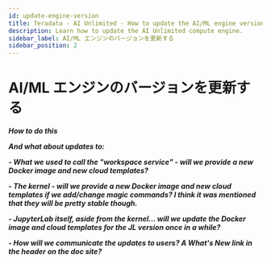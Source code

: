 ```yaml
---
id: update-engine-version
title: Teradata - AI Unlimited - How to update the AI/ML engine version
description: Learn how to update the AI Unlimited compute engine.
sidebar_label: AI/ML エンジンのバージョンを更新する
sidebar_position: 2
---
```


# AI/ML エンジンのバージョンを更新する

***How to do this***

***And what about updates to:***

***- What we used to call the "workspace service" - will we provide a new Docker image and new cloud templates?***

***- The kernel - will we provide a new Docker image and new cloud templates if we add/change magic commands? I think it was mentioned that they will be pretty stable though.***

***- JupyterLab itself, aside from the kernel... will we update the Docker image and cloud templates for the JL version once in a while?***

***- How will we communicate the updates to users? A What's New link in the header on the doc site?***